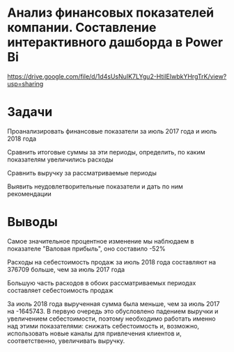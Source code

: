 # Анализ финансовых показателей компании. Составление интерактивного дашборда в Power Bi

https://drive.google.com/file/d/1d4sUsNuIK7LYgu2-HtilEIwbkYHrgTrK/view?usp=sharing

# Задачи 

Проанализировать финансовые показатели за июль 2017 года и июль 2018 года

Сравнить итоговые суммы за эти периоды, определить, по каким показателям увеличились расходы

Сравнить выручку за рассматриваемые периоды

Выявить неудовлетворительные показатели и дать по ним рекомендации

# Выводы 

Самое значительное процентное изменение мы наблюдаем в показателе "Валовая прибыль", оно составило -52%


 Расходы на себестоимость продаж за июль 2018 года составляют на 376709 больше, чем за июль 2017 года


Большую часть расходов в обоих рассматриваемых периодах составляет себестоимость продаж


За июль 2018 года вырученная сумма была меньше, чем за июль 2017 на -1645743. В первую очередь это обусловлено падением выручки и увеличением себестоимости, поэтому необходимо работать именно над этими показателями: снижать себестоимость и, возможно, использовать новые каналы для привлечения клиентов и, соответственно, увеличивать выручку.


